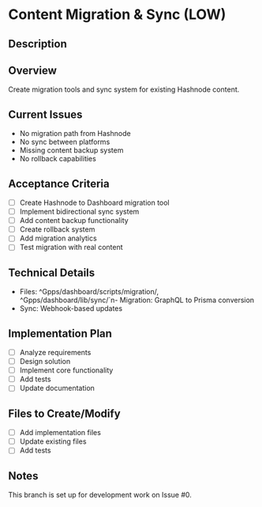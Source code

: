 ﻿# Content Migration & Sync (LOW)

## Description
## Overview
Create migration tools and sync system for existing Hashnode content.

## Current Issues
- No migration path from Hashnode
- No sync between platforms
- Missing content backup system
- No rollback capabilities

## Acceptance Criteria
- [ ] Create Hashnode to Dashboard migration tool
- [ ] Implement bidirectional sync system
- [ ] Add content backup functionality
- [ ] Create rollback system
- [ ] Add migration analytics
- [ ] Test migration with real content

## Technical Details
- Files: \^Gpps/dashboard/scripts/migration/\, \^Gpps/dashboard/lib/sync/\`n- Migration: GraphQL to Prisma conversion
- Sync: Webhook-based updates

## Implementation Plan
- [ ] Analyze requirements
- [ ] Design solution
- [ ] Implement core functionality
- [ ] Add tests
- [ ] Update documentation

## Files to Create/Modify
- [ ] Add implementation files
- [ ] Update existing files
- [ ] Add tests

## Notes
This branch is set up for development work on Issue #0.
